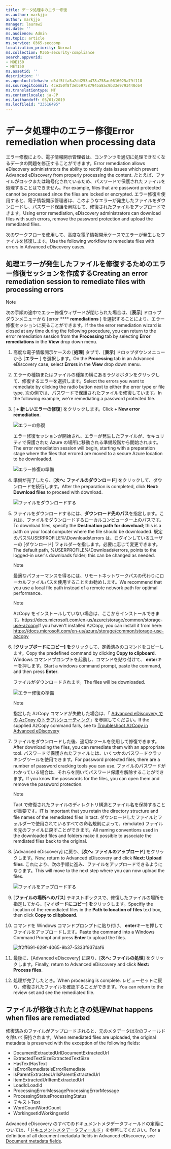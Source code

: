 ```yaml
---
title: データ処理中のエラー修復
ms.author: markjjo
author: markjjo
manager: laurawi
ms.date: ''
ms.audience: Admin
ms.topic: article
ms.service: O365-seccomp
localization_priority: Normal
ms.collection: M365-security-compliance
search.appverid:
- MOE150
- MET150
ms.assetid: ''
description: ''
ms.openlocfilehash: d54f5ffa5a2dd253a478a758ac0616025a79f118
ms.sourcegitcommit: 4ce350f8f3eb597587945a8ac9b33e9793440c64
ms.translationtype: MT
ms.contentlocale: ja-JP
ms.lasthandoff: 05/01/2019
ms.locfileid: "33516495"
---
```

# <a name="error-remediation-when-processing-data"></a><span data-ttu-id="9c0f5-102">データ処理中のエラー修復</span><span class="sxs-lookup"><span data-stu-id="9c0f5-102">Error remediation when processing data</span></span>

<span data-ttu-id="9c0f5-103">エラー修復により、電子情報開示管理者は、コンテンツを適切に処理できなくなるデータの問題を修正することができます。</span><span class="sxs-lookup"><span data-stu-id="9c0f5-103">Error remediation allows eDiscovery administrators the ability to rectify data issues which prevent Advanced eDiscovery from properly processing the content.</span></span> <span data-ttu-id="9c0f5-104">たとえば、ファイルがロックまたは暗号化されているため、パスワードで保護されたファイルを処理することはできません。</span><span class="sxs-lookup"><span data-stu-id="9c0f5-104">For example, files that are password protected cannot be processed since the files are locked or encrypted.</span></span> <span data-ttu-id="9c0f5-105">エラー修復を使用すると、電子情報開示管理者は、このようなエラーが発生したファイルをダウンロードし、パスワード保護を解除して、修復されたファイルをアップロードできます。</span><span class="sxs-lookup"><span data-stu-id="9c0f5-105">Using error remediation, eDiscovery administrators can download files with such errors, remove the password protection and upload the remediated files.</span></span>

<span data-ttu-id="9c0f5-106">次のワークフローを使用して、高度な電子情報開示ケースでエラーが発生したファイルを修復します。</span><span class="sxs-lookup"><span data-stu-id="9c0f5-106">Use the following workflow to remediate files with errors in Advanced eDiscovery cases.</span></span>

## <a name="creating-an-error-remediation-session-to-remediate-files-with-processing-errors"></a><span data-ttu-id="9c0f5-107">処理エラーが発生したファイルを修復するためのエラー修復セッションを作成する</span><span class="sxs-lookup"><span data-stu-id="9c0f5-107">Creating an error remediation session to remediate files with processing errors</span></span>

>[!NOTE]
><span data-ttu-id="9c0f5-108">次の手順の途中でエラー修復ウィザードが閉じられた場合は、[**表示**] ドロップダウンメニューから [error \*\*\*\* **remediations** ] を選択することにより、エラー修復セッションに戻ることができます。</span><span class="sxs-lookup"><span data-stu-id="9c0f5-108">If the the error remediation wizard is closed at any time during the following procedure, you can return to the error remediation session from the **Processing** tab by selecting **Error remediations** in the **View** drop down menu.</span></span>

1. <span data-ttu-id="9c0f5-109">高度な電子情報開示ケースの [**処理**] タブで、[**表示**] ドロップダウンメニューから [**エラー** ] を選択します。</span><span class="sxs-lookup"><span data-stu-id="9c0f5-109">On the **Processing** tab in an Advanced eDiscovery case, select **Errors** in the **View** drop down menu.</span></span>

2. <span data-ttu-id="9c0f5-110">エラーの種類またはファイルの種類の横にあるラジオボタンをクリックして、修復するエラーを選択します。</span><span class="sxs-lookup"><span data-stu-id="9c0f5-110">Select the errors you want to remediate by clicking the radio button next to either the error type or file type.</span></span>  <span data-ttu-id="9c0f5-111">次の例では、パスワードで保護されたファイルを修復しています。</span><span class="sxs-lookup"><span data-stu-id="9c0f5-111">In the following example, we're remediating a password protected file.</span></span>

3. <span data-ttu-id="9c0f5-112">[ **+ 新しいエラーの修復**] をクリックします。</span><span class="sxs-lookup"><span data-stu-id="9c0f5-112">Click **+ New error remediation**.</span></span>

    ![エラーの修復](../media/8c2faf1a-834b-44fc-b418-6a18aed8b81a.png)

    <span data-ttu-id="9c0f5-114">エラー修復セッションが開始され、エラーが発生したファイルが、セキュリティで保護された Azure の場所に移動される準備段階から開始されます。</span><span class="sxs-lookup"><span data-stu-id="9c0f5-114">The error remediation session will begin, starting with a preparation stage where the files that errored are moved to a secure Azure location to be downloaded.</span></span>

    ![エラー修復の準備](../media/390572ec-7012-47c4-a6b6-4cbb5649e8a8.png)

4. <span data-ttu-id="9c0f5-116">準備が完了したら、[**次へ: ファイルのダウンロード**] をクリックして、ダウンロードを続行します。</span><span class="sxs-lookup"><span data-stu-id="9c0f5-116">After the preparation is completed, click **Next: Download files** to proceed with download.</span></span>

    ![ファイルをダウンロードする](../media/6ac04b09-8e13-414a-9e24-7c75ba586363.png)

5. <span data-ttu-id="9c0f5-118">ファイルをダウンロードするには、**ダウンロード先のパス**を指定します。これは、ファイルをダウンロードするローカルコンピューター上のパスです。</span><span class="sxs-lookup"><span data-stu-id="9c0f5-118">To download files, specify the **Destination path for download**; this is a path on your local computer where the file should be downloaded.</span></span>  <span data-ttu-id="9c0f5-119">既定のパス%USERPROFILE%\Downloads\errors は、ログインしているユーザーの [ダウンロード] フォルダーを指します。必要に応じて変更できます。</span><span class="sxs-lookup"><span data-stu-id="9c0f5-119">The default path, %USERPROFILE%\Downloads\errors, points to the logged-in user's downloads folder; this can be changed as needed.</span></span>

    >[!NOTE]
    ><span data-ttu-id="9c0f5-120">最適なパフォーマンスを得るには、リモートネットワークパスの代わりにローカルファイルパスを使用することをお勧めします。</span><span class="sxs-lookup"><span data-stu-id="9c0f5-120">We recommend that you use a local file path instead of a remote network path for optimal performance.</span></span>

    > [!NOTE]
    > <span data-ttu-id="9c0f5-121">AzCopy をインストールしていない場合は、ここからインストールできます。https://docs.microsoft.com/en-us/azure/storage/common/storage-use-azcopy</span><span class="sxs-lookup"><span data-stu-id="9c0f5-121">If you haven't installed AzCopy, you can install it from here: https://docs.microsoft.com/en-us/azure/storage/common/storage-use-azcopy</span></span>

6. <span data-ttu-id="9c0f5-122">[**クリップボードにコピー] を**クリックして、定義済みのコマンドをコピーします。</span><span class="sxs-lookup"><span data-stu-id="9c0f5-122">Copy the predefined command by clicking **Copy to clipboard**.</span></span> <span data-ttu-id="9c0f5-123">Windows コマンドプロンプトを起動し、コマンドを貼り付けて、 **enter**キーを押します。</span><span class="sxs-lookup"><span data-stu-id="9c0f5-123">Start a windows command prompt, paste the command, and then press **Enter**.</span></span>  

    <span data-ttu-id="9c0f5-124">ファイルがダウンロードされます。</span><span class="sxs-lookup"><span data-stu-id="9c0f5-124">The files will be downloaded.</span></span>

    ![エラー修復の準備](../media/f364ab4d-31c5-4375-b69f-650f694a2f69.png)

    > [!NOTE]
    > <span data-ttu-id="9c0f5-126">指定した AzCopy コマンドが失敗した場合は、「 [Advanced eDiscovery での AzCopy のトラブルシューティング](troubleshooting-azcopy.md)」を参照してください。</span><span class="sxs-lookup"><span data-stu-id="9c0f5-126">If the supplied AzCopy command fails, see to [Troubleshoot AzCopy in Advanced eDiscovery](troubleshooting-azcopy.md)</span></span>

7. <span data-ttu-id="9c0f5-127">ファイルをダウンロードした後、適切なツールを使用して修復できます。</span><span class="sxs-lookup"><span data-stu-id="9c0f5-127">After downloading the files, you can remediate them with an appropriate tool.</span></span> <span data-ttu-id="9c0f5-128">パスワードで保護されたファイルには、いくつかのパスワードクラッキングツールを使用できます。</span><span class="sxs-lookup"><span data-stu-id="9c0f5-128">For password protected files, there are a number of password cracking tools you can use.</span></span> <span data-ttu-id="9c0f5-129">ファイルのパスワードがわかっている場合は、それらを開いてパスワード保護を解除することができます。</span><span class="sxs-lookup"><span data-stu-id="9c0f5-129">If you know the passwords for the files, you can open them and remove the password protection.</span></span>
    > [!NOTE]
    > <span data-ttu-id="9c0f5-130">Tact で修復されたファイルのディレクトリ構造とファイル名を保持することが重要です。</span><span class="sxs-lookup"><span data-stu-id="9c0f5-130">IT is important that you retain the directory structure and file names of the remediated files in tact.</span></span>  <span data-ttu-id="9c0f5-131">ダウンロードしたファイルとフォルダーで使用されているすべての命名規則によって、remdiated ファイルを元のファイルに戻すことができます。</span><span class="sxs-lookup"><span data-stu-id="9c0f5-131">All naming conventions used in the downloaded files and folders make it possible to associate the remdiated files back to the original.</span></span>

8. <span data-ttu-id="9c0f5-132">[Advanced eDiscovery] に戻り、[**次へ: ファイルのアップロード**] をクリックします。</span><span class="sxs-lookup"><span data-stu-id="9c0f5-132">Now, return to Advanced eDiscovery and click **Next: Upload files**.</span></span>  <span data-ttu-id="9c0f5-133">これにより、次の手順に進み、ファイルをアップロードできるようになります。</span><span class="sxs-lookup"><span data-stu-id="9c0f5-133">This will move to the next step where you can now upload the files.</span></span>

    ![ファイルをアップロードする](../media/af3d8617-1bab-4ecd-8de0-22e53acba240.png)

9. <span data-ttu-id="9c0f5-135">[**ファイルの場所へのパス**] テキストボックスで、修復したファイルの場所を指定してから、[マイ**ボードにコピー] を**クリックします。</span><span class="sxs-lookup"><span data-stu-id="9c0f5-135">Specifiy the location of the remediated files in the **Path to location of files** text box, then click **Copy to clibpboard**.</span></span>

10. <span data-ttu-id="9c0f5-136">コマンドを Windows コマンドプロンプトに貼り付け、 **enter**キーを押してファイルをアップロードします。</span><span class="sxs-lookup"><span data-stu-id="9c0f5-136">Paste the command into a Windows Command Prompt and press **Enter** to upload the files.</span></span>

    ![ff2ff691-629f-4065-9b37-5333f937daf6](../media/ff2ff691-629f-4065-9b37-5333f937daf6.png)

11. <span data-ttu-id="9c0f5-138">最後に、[Advanced eDiscovery] に戻り、[**次へ: ファイルの処理**] をクリックします。</span><span class="sxs-lookup"><span data-stu-id="9c0f5-138">Finally, return to Advanced eDiscovery and click **Next: Process files**.</span></span>

12. <span data-ttu-id="9c0f5-139">処理が完了したとき。</span><span class="sxs-lookup"><span data-stu-id="9c0f5-139">When processing is complete.</span></span>  <span data-ttu-id="9c0f5-140">レビューセットに戻り、修復されたファイルを確認することができます。</span><span class="sxs-lookup"><span data-stu-id="9c0f5-140">You can return to the review set and see the remediated file.</span></span>

## <a name="what-happens-when-files-are-remediated"></a><span data-ttu-id="9c0f5-141">ファイルが修復されたときの処理</span><span class="sxs-lookup"><span data-stu-id="9c0f5-141">What happens when files are remediated</span></span>

<span data-ttu-id="9c0f5-142">修復済みのファイルがアップロードされると、元のメタデータは次のフィールドを除いて保持されます。</span><span class="sxs-lookup"><span data-stu-id="9c0f5-142">When remediated files are uploaded, the original metadata is preserved with the exception of the following fields:</span></span> 

- <span data-ttu-id="9c0f5-143">DocumentExtractedUrl</span><span class="sxs-lookup"><span data-stu-id="9c0f5-143">DocumentExtractedUrl</span></span>
- <span data-ttu-id="9c0f5-144">ExtractedTextSize</span><span class="sxs-lookup"><span data-stu-id="9c0f5-144">ExtractedTextSize</span></span>
- <span data-ttu-id="9c0f5-145">HasText</span><span class="sxs-lookup"><span data-stu-id="9c0f5-145">HasText</span></span>
- <span data-ttu-id="9c0f5-146">IsErrorRemediate</span><span class="sxs-lookup"><span data-stu-id="9c0f5-146">IsErrorRemediate</span></span>
- <span data-ttu-id="9c0f5-147">IsParentExtractedUrl</span><span class="sxs-lookup"><span data-stu-id="9c0f5-147">IsParentExtractedUrl</span></span>
- <span data-ttu-id="9c0f5-148">ItemExtractedUrl</span><span class="sxs-lookup"><span data-stu-id="9c0f5-148">ItemExtractedUrl</span></span>
- <span data-ttu-id="9c0f5-149">LoadId</span><span class="sxs-lookup"><span data-stu-id="9c0f5-149">LoadId</span></span>
- <span data-ttu-id="9c0f5-150">ProcessingErrorMessage</span><span class="sxs-lookup"><span data-stu-id="9c0f5-150">ProcessingErrorMessage</span></span>
- <span data-ttu-id="9c0f5-151">ProcessingStatus</span><span class="sxs-lookup"><span data-stu-id="9c0f5-151">ProcessingStatus</span></span>
- <span data-ttu-id="9c0f5-152">テキスト</span><span class="sxs-lookup"><span data-stu-id="9c0f5-152">Text</span></span>
- <span data-ttu-id="9c0f5-153">WordCount</span><span class="sxs-lookup"><span data-stu-id="9c0f5-153">WordCount</span></span>
- <span data-ttu-id="9c0f5-154">WorkingsetId</span><span class="sxs-lookup"><span data-stu-id="9c0f5-154">WorkingsetId</span></span>

<span data-ttu-id="9c0f5-155">Advanced eDiscovery のすべてのドキュメントメタデータフィールドの定義については、「[ドキュメントメタデータフィールド](document-metadata-fields.md)」を参照してください。</span><span class="sxs-lookup"><span data-stu-id="9c0f5-155">For a definition of all document metadata fields in Advanced eDiscovery, see [Document metadata fields](document-metadata-fields.md).</span></span>